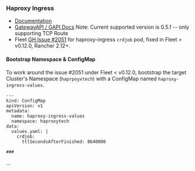### Haproxy Ingress 

 * [Documentation](https://github.com/haproxytech/helm-charts/tree/main/kubernetes-ingress)
 * [GatewayAPI / GAPI Docs](https://www.haproxy.com/documentation/kubernetes-ingress/gateway-api/enable-gateway-api/) Note: Current supported version is 0.5.1 -- only supporting TCP Route
 * Fleet [GH Issue #2051](https://github.com/rancher/fleet/issues/2051) for haproxy-ingress `crdjob` pod, fixed in Fleet  > v0.12.0, Rancher 2.12+.

#### Bootstrap Namespace & ConfigMap ####

To work around the issue #2051 under Fleet < v0.12.0, bootstrap the target Cluster's Namespace (`haprpoyxtech`) with a ConfigMap named `haproxy-ingress-values`.

```
---
kind: ConfigMap
apiVersion: v1
metadata:
  name: haproxy-ingress-values
  namespace: haproxytech
data:
  values.yaml: |
    crdjob:
      ttlSecondsAfterFinished: 8640000

###

```

...
